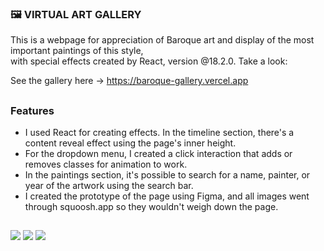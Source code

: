 ### 🖼️ VIRTUAL ART GALLERY 

This is a webpage for appreciation of Baroque art and display of the most important paintings of this style,<br/>
with special effects created by React, version @18.2.0. Take a look:

See the gallery here -> https://baroque-gallery.vercel.app

##

### Features

- I used React for creating effects. In the timeline section, there's a content reveal effect using the page's inner height. <br/>
- For the dropdown menu, I created a click interaction that adds or removes classes for animation to work. <br/>
- In the paintings section, it's possible to search for a name, painter, or year of the artwork using the search bar. <br/>
- I created the prototype of the page using Figma, and all images went through squoosh.app so they wouldn't weigh down the page.

##

<div> 
  <img src="https://img.shields.io/badge/React-20232A?style=for-the-badge&logo=react&logoColor=61DAFB">
  <img src="https://img.shields.io/badge/Vercel-000000?style=for-the-badge&logo=vercel&logoColor=white">
  <img src="https://img.shields.io/badge/Figma-311b4a?style=for-the-badge&logo=figma&logoColor=white">
</div>
  
   
